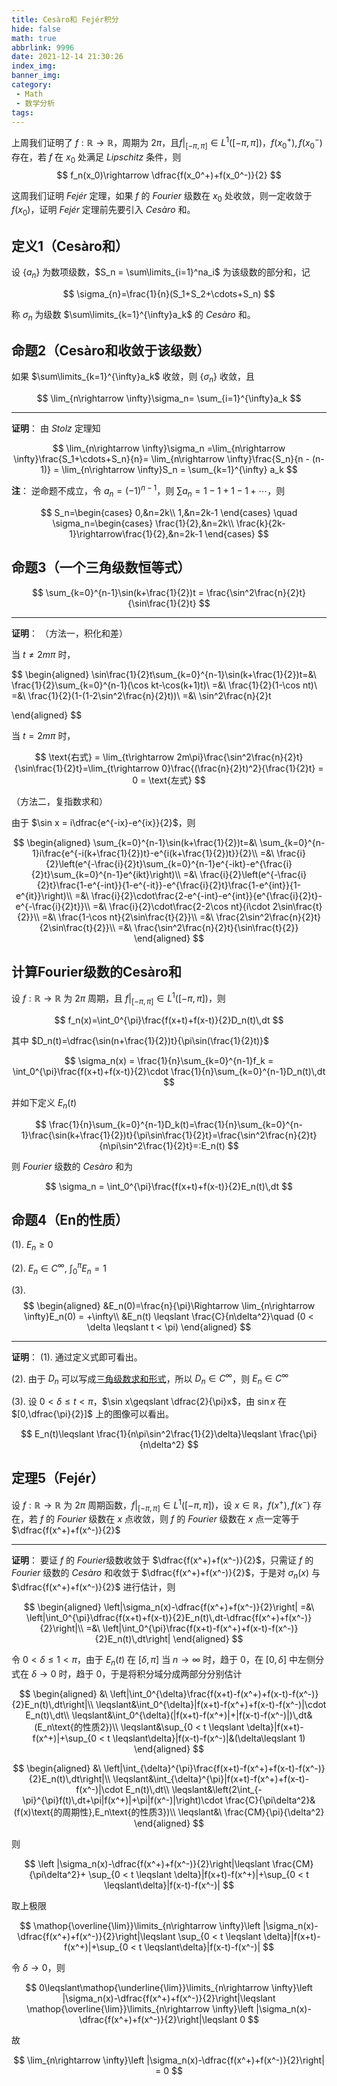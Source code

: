```yaml
---
title: Cesàro和 Fejér积分
hide: false
math: true
abbrlink: 9996
date: 2021-12-14 21:30:26
index_img:
banner_img:
category:
 - Math
 - 数学分析
tags:
---
```


上周我们证明了 $f:\mathbb R\rightarrow \mathbb R$，周期为 $2\pi$，且$f\biggl|_{[-\pi,\pi]}\in L^1([-\pi,\pi])$，$f(x_0^+),f(x_0^-)$ 存在，若 $f$ 在 $x_0$ 处满足 $Lipschitz$ 条件，则 
$$
f_n(x_0)\rightarrow \dfrac{f(x_0^+)+f(x_0^-)}{2}
$$

这周我们证明 $Fejér$ 定理，如果 $f$ 的 $Fourier$ 级数在 $x_0$ 处收敛，则一定收敛于 $f(x_0)$，证明 $Fejér$ 定理前先要引入 $Cesàro$ 和。

## 定义1（Cesàro和）

设 $\{a_n\}$ 为数项级数，$S_n = \sum\limits_{i=1}^na_i$ 为该级数的部分和，记

$$
\sigma_{n}=\frac{1}{n}(S_1+S_2+\cdots+S_n)
$$

称 $\sigma_n$ 为级数 $\sum\limits_{k=1}^{\infty}a_k$ 的 $Cesàro$ 和。

## 命题2（Cesàro和收敛于该级数）

如果 $\sum\limits_{k=1}^{\infty}a_k$ 收敛，则 $\{\sigma_n\}$ 收敛，且

$$
\lim_{n\rightarrow \infty}\sigma_n= \sum_{i=1}^{\infty}a_k
$$

---

**证明**： 由 $Stolz$ 定理知

$$
\lim_{n\rightarrow \infty}\sigma_n =\lim_{n\rightarrow \infty}\frac{S_1+\cdots+S_n}{n}= \lim_{n\rightarrow \infty}\frac{S_n}{n - (n-1)} = \lim_{n\rightarrow \infty}S_n = \sum_{k=1}^{\infty} a_k
$$

**注**： 逆命题不成立，令 $a_n = (-1)^{n-1}$，则 $\sum a_n = 1-1+1-1+\cdots$，则

$$
S_n=\begin{cases}
0,&n=2k\\
1,&n=2k-1
\end{cases}
\quad \sigma_n=\begin{cases}
\frac{1}{2},&n=2k\\
\frac{k}{2k-1}\rightarrow\frac{1}{2},&n=2k-1
\end{cases}
$$

## 命题3（一个三角级数恒等式）

$$
\sum_{k=0}^{n-1}\sin(k+\frac{1}{2})t = \frac{\sin^2\frac{n}{2}t}{\sin\frac{1}{2}t}
$$

---

**证明**： （方法一，积化和差）

当 $t\neq 2m\pi$ 时，

$$
\begin{aligned}
\sin\frac{1}{2}t\sum_{k=0}^{n-1}\sin(k+\frac{1}{2})t=&\ \frac{1}{2}\sum_{k=0}^{n-1}(\cos kt-\cos(k+1)t)\\
=&\ \frac{1}{2}(1-\cos nt)\\
=&\ \frac{1}{2}(1-(1-2\sin^2\frac{n}{2}t))\\
=&\ \sin^2\frac{n}{2}t

\end{aligned}
$$

当 $t = 2m\pi$ 时，

$$
\text{右式} = \lim_{t\rightarrow 2m\pi}\frac{\sin^2\frac{n}{2}t}{\sin\frac{1}{2}t}=\lim_{t\rightarrow 0}\frac{(\frac{n}{2}t)^2}{\frac{1}{2}t} = 0 = \text{左式}
$$

（方法二，复指数求和）

由于 $\sin x = i\dfrac{e^{-ix}-e^{ix}}{2}$，则

$$
\begin{aligned}
\sum_{k=0}^{n-1}\sin(k+\frac{1}{2})t=&\ \sum_{k=0}^{n-1}i\frac{e^{-i(k+\frac{1}{2})t}-e^{i(k+\frac{1}{2})t}}{2}\\
=&\ \frac{i}{2}\left(e^{-\frac{i}{2}t}\sum_{k=0}^{n-1}e^{-ikt}-e^{\frac{i}{2}t}\sum_{k=0}^{n-1}e^{ikt}\right)\\
=&\ \frac{i}{2}\left(e^{-\frac{i}{2}t}\frac{1-e^{-int}}{1-e^{-it}}-e^{\frac{i}{2}t}\frac{1-e^{int}}{1-e^{it}}\right)\\
=&\ \frac{i}{2}\cdot\frac{2-e^{-int}-e^{int}}{e^{\frac{i}{2}t}-e^{-\frac{i}{2}t}}\\
=&\ \frac{i}{2}\cdot\frac{2-2\cos nt}{i\cdot 2\sin\frac{t}{2}}\\
=&\ \frac{1-\cos nt}{2\sin\frac{t}{2}}\\
=&\ \frac{2\sin^2\frac{n}{2}t}{2\sin\frac{t}{2}}\\
=&\ \frac{\sin^2\frac{n}{2}t}{\sin\frac{t}{2}}
\end{aligned}
$$

## 计算Fourier级数的Cesàro和

设 $f:\mathbb R\rightarrow \mathbb R$ 为 $2\pi$ 周期，且 $f\biggl|_{[-\pi,\pi]}\in L^1([-\pi,\pi])$，则

$$
f_n(x)=\int_0^{\pi}\frac{f(x+t)+f(x-t)}{2}D_n(t)\,dt
$$

其中 $D_n(t)=\dfrac{\sin(n+\frac{1}{2})t}{\pi\sin(\frac{1}{2}t)}$

$$
\sigma_n(x) = \frac{1}{n}\sum_{k=0}^{n-1}f_k = \int_0^{\pi}\frac{f(x+t)+f(x-t)}{2}\cdot \frac{1}{n}\sum_{k=0}^{n-1}D_n(t)\,dt
$$

并如下定义 $E_n(t)$

$$
\frac{1}{n}\sum_{k=0}^{n-1}D_k(t)=\frac{1}{n}\sum_{k=0}^{n-1}\frac{\sin(k+\frac{1}{2})t}{\pi\sin\frac{1}{2}t}=\frac{\sin^2\frac{n}{2}t}{n\pi\sin^2\frac{1}{2}t}=:E_n(t)
$$

则 $Fourier$ 级数的 $Cesàro$ 和为

$$
\sigma_n = \int_0^{\pi}\frac{f(x+t)+f(x-t)}{2}E_n(t)\,dt
$$

## 命题4（En的性质）

(1). $E_n\geqslant 0$

(2). $E_n\in C^{\infty}$, $\int_0^{\pi}E_n = 1$

(3). 
$$
\begin{aligned}
&E_n(0)=\frac{n}{\pi}\Rightarrow \lim_{n\rightarrow \infty}E_n(0) = +\infty\\
&E_n(t) \leqslant \frac{C}{n\delta^2}\quad (0 < \delta \leqslant t < \pi)
\end{aligned}
$$

---

**证明**： (1). 通过定义式即可看出。

(2). 由于 $D_n$ 可以写成[三角级数求和形式](/posts/41316/#命题4一个三角求和恒等式)，所以 $D_n\in C^{\infty}$，则 $E_n\in C^{\infty}$

(3). 设 $0 < \delta\leqslant t < \pi$，$\sin x\geqslant \dfrac{2}{\pi}x$，由 $\sin x$ 在 $[0,\dfrac{\pi}{2}]$ 上的图像可以看出。

$$
E_n(t)\leqslant \frac{1}{n\pi\sin^2\frac{1}{2}\delta}\leqslant \frac{\pi}{n\delta^2}
$$

## 定理5（Fejér）

设 $f:\mathbb R\rightarrow \mathbb R$ 为 $2\pi$ 周期函数，$f\biggl|_{[-\pi,\pi]}\in L^1([-\pi,\pi])$，设 $x\in\mathbb R$，$f(x^+),f(x^-)$ 存在，若 $f$ 的 $Fourier$ 级数在 $x$ 点收敛，则 $f$ 的 $Fourier$ 级数在 $x$ 点一定等于 $\dfrac{f(x^+)+f(x^-)}{2}$

---

**证明**： 要证 $f$ 的 $Fourier$级数收敛于 $\dfrac{f(x^+)+f(x^-)}{2}$，只需证 $f$ 的 $Fourier$ 级数的 $Cesàro$ 和收敛于 $\dfrac{f(x^+)+f(x^-)}{2}$，于是对 $\sigma_n(x)$ 与 $\dfrac{f(x^+)+f(x^-)}{2}$ 进行估计，则

$$
\begin{aligned}
\left|\sigma_n(x)-\dfrac{f(x^+)+f(x^-)}{2}\right| =&\ \left|\int_0^{\pi}\dfrac{f(x+t)+f(x-t)}{2}E_n(t)\,dt-\dfrac{f(x^+)+f(x^-)}{2}\right|\\
=&\ \left|\int_0^{\pi}\frac{f(x+t)-f(x^+)+f(x-t)-f(x^-)}{2}E_n(t)\,dt\right|
\end{aligned}
$$

令 $0 < \delta \leqslant 1 < \pi$，由于 $E_n(t)$ 在 $[\delta, \pi]$ 当 $n\rightarrow \infty$ 时，趋于 $0$，在 $[0,\delta]$ 中左侧分式在 $\delta\rightarrow 0$ 时，趋于 $0$，于是将积分域分成两部分分别估计

$$
\begin{aligned}
&\ \left|\int_0^{\delta}\frac{f(x+t)-f(x^+)+f(x-t)-f(x^-)}{2}E_n(t)\,dt\right|\\
\leqslant&\int_0^{\delta}|f(x+t)-f(x^+)+f(x-t)-f(x^-)|\cdot E_n(t)\,dt\\
\leqslant&\int_0^{\delta}(|f(x+t)-f(x^+)|+|f(x-t)-f(x^-)|)\,dt&(E_n\text{的性质2})\\
\leqslant&\sup_{0 < t \leqslant \delta}|f(x+t)-f(x^+)|+\sup_{0 < t \leqslant\delta}|f(x-t)-f(x^-)|&(\delta\leqslant 1)
\end{aligned}
$$

$$
\begin{aligned}
&\ \left|\int_{\delta}^{\pi}\frac{f(x+t)-f(x^+)+f(x-t)-f(x^-)}{2}E_n(t)\,dt\right|\\
\leqslant&\int_{\delta}^{\pi}|f(x+t)-f(x^+)+f(x-t)-f(x^-)|\cdot E_n(t)\,dt\\
\leqslant&\left(2\int_{-\pi}^{\pi}f(t)\,dt+\pi|f(x^+)|+\pi|f(x^-)|\right)\cdot \frac{C}{\pi\delta^2}&(f(x)\text{的周期性},E_n\text{的性质3})\\
\leqslant&\ \frac{CM}{\pi}{\delta^2}
\end{aligned}
$$

则

$$
\left |\sigma_n(x)-\dfrac{f(x^+)+f(x^-)}{2}\right|\leqslant \frac{CM}{\pi\delta^2}+ \sup_{0 < t \leqslant \delta}|f(x+t)-f(x^+)|+\sup_{0 < t \leqslant\delta}|f(x-t)-f(x^-)|
$$

取上极限

$$
\mathop{\overline{\lim}}\limits_{n\rightarrow \infty}\left |\sigma_n(x)-\dfrac{f(x^+)+f(x^-)}{2}\right|\leqslant \sup_{0 < t \leqslant \delta}|f(x+t)-f(x^+)|+\sup_{0 < t \leqslant\delta}|f(x-t)-f(x^-)|
$$

令 $\delta\rightarrow 0$，则

$$
0\leqslant\mathop{\underline{\lim}}\limits_{n\rightarrow \infty}\left |\sigma_n(x)-\dfrac{f(x^+)+f(x^-)}{2}\right|\leqslant \mathop{\overline{\lim}}\limits_{n\rightarrow \infty}\left |\sigma_n(x)-\dfrac{f(x^+)+f(x^-)}{2}\right|\leqslant 0
$$

故 

$$
\lim_{n\rightarrow \infty}\left |\sigma_n(x)-\dfrac{f(x^+)+f(x^-)}{2}\right| = 0
$$
